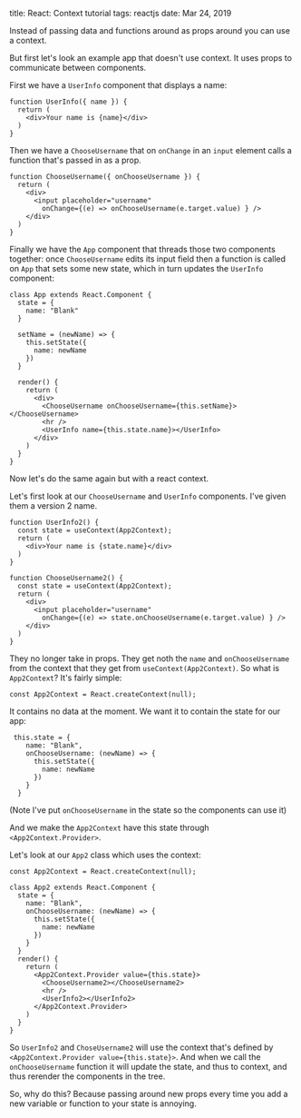 title: React: Context tutorial
tags: reactjs
date: Mar 24, 2019

Instead of passing data and functions around as props around you can use a context. 

But first let's look an example app that doesn't use context. It uses props to communicate between components.

First we have a `UserInfo` component that displays a name:

```
function UserInfo({ name }) {
  return (
    <div>Your name is {name}</div>
  )
}
```

Then we have a `ChooseUsername` that on `onChange` in an `input` element calls a function that's passed in as a prop.

```
function ChooseUsername({ onChooseUsername }) {
  return (
    <div>
      <input placeholder="username" 
        onChange={(e) => onChooseUsername(e.target.value) } />
    </div>
  )
}
```

Finally we have the `App` component that threads those two components together: once `ChooseUsername` edits its input field then a function is called on `App` that sets some new state, which in turn updates the `UserInfo` component:

```
class App extends React.Component {
  state = {
    name: "Blank"
  }

  setName = (newName) => {
    this.setState({
      name: newName
    })
  }

  render() {
    return (
      <div>
        <ChooseUsername onChooseUsername={this.setName}></ChooseUsername>
        <hr />
        <UserInfo name={this.state.name}></UserInfo>
      </div>
    )  
  }
}
```

Now let's do the same again but with a react context.

Let's first look at our `ChooseUsername` and `UserInfo` components. I've given them a version 2 name.

```
function UserInfo2() {
  const state = useContext(App2Context);
  return (
    <div>Your name is {state.name}</div>
  )
}

function ChooseUsername2() {
  const state = useContext(App2Context);
  return (
    <div>
      <input placeholder="username" 
        onChange={(e) => state.onChooseUsername(e.target.value) } />
    </div>
  )
}
```

They no longer take in props. They get noth the `name` and `onChooseUsername` from the context that they get from `useContext(App2Context)`. So what is `App2Context`? It's fairly simple:

```
const App2Context = React.createContext(null);
```

It contains no data at the moment. We want it to contain the state for our app:

```
 this.state = {
    name: "Blank",
    onChooseUsername: (newName) => {
      this.setState({
        name: newName
      })
    }
  } 
```

(Note I've put `onChooseUsername` in the state so the components can use it)

And we make the `App2Context` have this state through `<App2Context.Provider>`.

Let's look at our `App2` class which uses the context:


```
const App2Context = React.createContext(null);

class App2 extends React.Component {
  state = {
    name: "Blank",
    onChooseUsername: (newName) => {
      this.setState({
        name: newName
      })
    }
  }
  render() {
    return (
      <App2Context.Provider value={this.state}>
        <ChooseUsername2></ChooseUsername2>
        <hr />
        <UserInfo2></UserInfo2>
      </App2Context.Provider>
    )  
  }
}
```

So `UserInfo2` and `ChoseUsername2` will use the context that's defined by `<App2Context.Provider value={this.state}>`. And when we call the `onChooseUsername` function it will update the state, and thus to context, and thus rerender the components in the tree.

So, why do this? Because passing around new props every time you add a new variable or function to your state is annoying.

